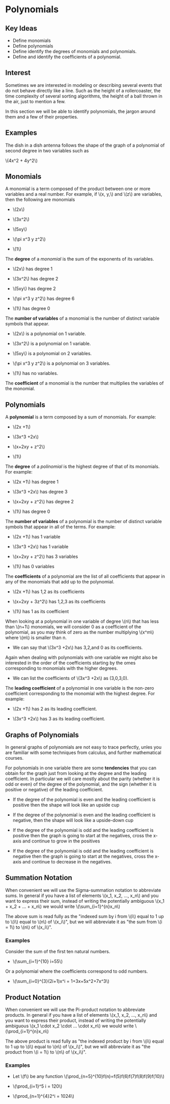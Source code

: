 # Polynomials

## Key Ideas

- Define monomials
- Define polynomials
- Define identify the degrees of monomials and polynomials.
- Define and identify the coefficients of a polynomial.

## Interest

Sometimes we are interested in modeling or describing several events that do not behave directly like a line. Such as the height of a rollercoaster, the time complexity of several sorting algorithms, the height of a ball thrown in the air, just to mention a few.

In this section we will be able to identify polynomials, the jargon around them and a few of their properties.

## Examples 
The dish in a dish antenna follows the shape of the graph of a polynomial of second degree in two variables such as 

\\(4x^2 + 4y^2\\)



## Monomials

A monomial is a term composed of the product between one or more variables and a real number. For example, if \\(x, y,\\) and \\(z\\) are variables, then the following are monomials

- \\(2x\\)

- \\(3x^2\\)

- \\(5xy\\)

- \\(\pi x^3 y z^2\\)

- \\(1\\)

The **degree** of a *monomial* is the sum of the exponents of its variables. 

- \\(2x\\) has degree 1

- \\(3x^2\\) has degree 2

- \\(5xy\\) has degree 2

- \\(\pi x^3 y z^2\\) has degree 6

- \\(1\\) has degree 0

The **number of variables** of a monomial is the number of distinct variable symbols that appear.

- \\(2x\\) is a polynomial on 1 variable.

- \\(3x^2\\) is a polynomial on 1 variable.

- \\(5xy\\) is a polynomial on 2 variables.

- \\(\pi x^3 y z^2\\) is a polynomial on 3 variables.

- \\(1\\) has no variables.

The **coefficient** of a monomial is the number that multiplies the variables of the monomial.

## Polynomials

A **polynomial** is a term composed by a sum of monomials. For example:

- \\(2x +1\\) 

- \\(3x^3 +2x\\)

- \\(x+2xy + z^2\\)

- \\(1\\)

The **degree** of a *polinomial* is the highest degree of that of its monomials. For example:

- \\(2x +1\\) has degree 1

- \\(3x^3 +2x\\) has degree 3

- \\(x+2xy + z^2\\) has degree 2

- \\(1\\) has degree 0


The **number of variables** of a polynomial is the number of distinct variable symbols that appear in all of the terms. For example:

- \\(2x +1\\) has 1 variable

- \\(3x^3 +2x\\) has 1 variable

- \\(x+2xy + z^2\\) has 3 variables

- \\(1\\) has 0 variables

The **coefficients** of a polynomial are the list of all coefficients that appear in any of the monomials that add up to the polynomial. 

- \\(2x +1\\) has 1,2 as its coefficients

- \\(x+2xy + 3z^2\\) has 1,2,3 as its coefficients

- \\(1\\) has 1 as its coefficient

When looking at a polynomial in one variable of degree \\(n\\) that has less than \\(n+1\\) monomials, we will consider 0 as a coefficient of the polynomial, as you may think of zero as the number multiplying \\(x^m\\) where \\(m\\) is smaller than n.

- We can say that \\(3x^3 +2x\\) has 3,2,and 0 as its coefficients.

Again when dealing with polynomials with one variable we might also be interested in the order of the coefficients starting by the omes corresponding to monomials with the higher degrees.

- We can list the coefficients of  \\(3x^3 +2x\\) as (3,0,3,0).

The **leading coefficient** of a polynomial in one variable is the non-zero coefficient corresponding to the monomial with the highest degree. For example:

- \\(2x +1\\) has 2 as its leading coefficient.

- \\(3x^3 +2x\\) has 3 as its leading coefficient.

## Graphs of Polynomials

In general graphs of polynomials are not easy to trace perfectly, unles you are familiar with some techniques from calculus, and further mathematical courses.

For polynomials in one variable there are some **tendencies** that you can obtain for the graph just from looking at the degree and the leading coefficient. In particular we will care mostly about the parity (whether it is odd or even) of the degree of the polynomial, and the sign (whether it is positive or negative) of the leading coefficient.

- If the degree of the polynomial is even and the leading coefficient is positive then the shape will look like an upside cup

- If the degree of the polynomial is even and the leading coefficient is negative, then the shape will look like a upside-down cup

- If the degree of the polynomial is odd and the leading coefficient is positive then the graph is going to start at the negatives, cross the x-axis and continue to grow in the positives

- If the degree of the polynomial is odd and the leading coefficient is negative then the graph is going to start at the negatives, cross the x-axis and continue to decrease in the negatives.

## Summation Notation 

When convenient we will use the Sigma-summation notation to abbreviate sums. In general if you have a list of elements 
\\(x_1, x_2, ..., x_n\\) and you want to express their sum, instead of writing the potentially ambiguous \\(x_1 + x_2 + ... + x_n\\) we would write \\(\sum_{i=1}^{n}x_n\\)

The above sum is read fully as the "indexed sum by i from \\(i\\) equal to 1 up to \\(i\\) equal to \\(n\\) of \\(x_i\\)", but we will abbreviate it as "the sum from \\(i = 1\\) to \\(n\\) of \\(x_i\\)".


### Examples

Consider the sum of the first ten natural numbers.

- \\(\sum_{i=1}^{10} i=55\\)

Or a polynomial where the coefficients correspond to odd numbers.
- \\(\sum_{i=0}^{3}(2i+1)x^i = 1+3x+5x^2+7x^3\\)

## Product Notation

When convenient we will use the Pi-product notation to abbreviate products. In general if you have a list of elements 
\\(x_1, x_2, ..., x_n\\) and you want to express their product, instead of writing the potentially ambiguous \\(x_1 \cdot x_2 \cdot ... \cdot x_n\\) we would write \\(\prod_{i=1}^{n}x_n\\)

The above product is read fully as "the indexed product by i from \\(i\\) equal to 1 up to \\(i\\) equal to \\(n\\) of \\(x_i\\)", but we will abbreviate it as "the product from \\(i = 1\\) to \\(n\\) of \\(x_i\\)".


### Examples

- Let \\(f\\) be any function \\(\prod_{n=5}^{10}f(n)=f(5)f(6)f(7)f(8)f(9)f(10)\\)

- \\(\prod_{i=1}^5 i = 120\\)

- \\(\prod_{n=1}^{4}2^i = 1024\\)

